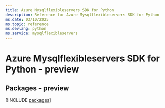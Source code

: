 ```yaml
---
title: Azure Mysqlflexibleservers SDK for Python
description: Reference for Azure Mysqlflexibleservers SDK for Python
ms.date: 03/10/2025
ms.topic: reference
ms.devlang: python
ms.service: mysqlflexibleservers
---
```

# Azure Mysqlflexibleservers SDK for Python - preview
## Packages - preview
[!INCLUDE [packages](mysqlflexibleservers-index.md)]